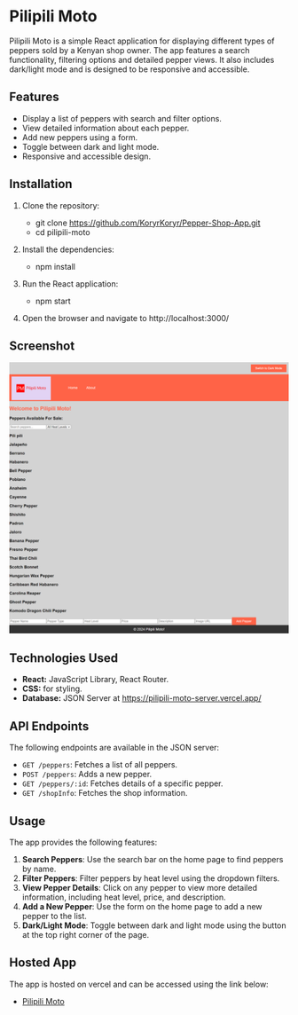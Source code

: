 # Pilipili Moto

Pilipili Moto is a simple React application for displaying different types of peppers sold by a Kenyan shop owner. The app features a search functionality, filtering options and detailed pepper views. It also includes dark/light mode and is designed to be responsive and accessible.

## Features

- Display a list of peppers with search and filter options.
- View detailed information about each pepper.
- Add new peppers using a form.
- Toggle between dark and light mode.
- Responsive and accessible design.

## Installation

1. Clone the repository:

   - git clone https://github.com/KoryrKoryr/Pepper-Shop-App.git
   - cd pilipili-moto

2. Install the dependencies:

   - npm install

3. Run the React application:

   - npm start

4. Open the browser and navigate to http://localhost:3000/

## Screenshot

![Pilipili Moto Screenshot](./screenshot.png)

## Technologies Used

- **React:** JavaScript Library, React Router.
- **CSS:** for styling.
- **Database:** JSON Server at https://pilipili-moto-server.vercel.app/

## API Endpoints

The following endpoints are available in the JSON server:

- `GET /peppers`: Fetches a list of all peppers.
- `POST /peppers`: Adds a new pepper.
- `GET /peppers/:id`: Fetches details of a specific pepper.
- `GET /shopInfo`: Fetches the shop information.

## Usage

The app provides the following features:

1. **Search Peppers**: Use the search bar on the home page to find peppers by name.
2. **Filter Peppers**: Filter peppers by heat level using the dropdown filters.
3. **View Pepper Details**: Click on any pepper to view more detailed information, including heat level, price, and description.
4. **Add a New Pepper**: Use the form on the home page to add a new pepper to the list.
5. **Dark/Light Mode**: Toggle between dark and light mode using the button at the top right corner of the page.

## Hosted App

The app is hosted on vercel and can be accessed using the link below:

- [Pilipili Moto](https://pepper-shop-app.vercel.app/)
